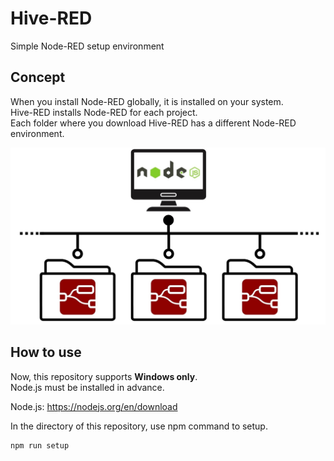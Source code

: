 # Hive-RED
Simple Node-RED setup environment

## Concept

When you install Node-RED globally, it is installed on your system.  
Hive-RED installs Node-RED for each project.  
Each folder where you download Hive-RED has a different Node-RED environment.  

![concept.jpg](./images/concept.jpg)

## How to use

Now, this repository supports **Windows only**.  
Node.js must be installed in advance.  

Node.js: <https://nodejs.org/en/download>

In the directory of this repository, use npm command to setup.

```
npm run setup
```
